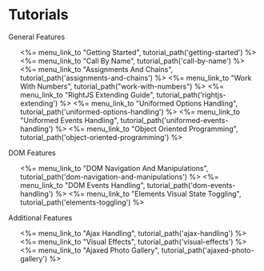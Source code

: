 # Tutorials

<dl id="tutorials-index">
  <dt>General Features</dt>
  <ul>
    <%= menu_link_to "Getting Started",                  tutorial_path('getting-started') %>
    <%= menu_link_to "Call By Name",                     tutorial_path('call-by-name') %>
    <%= menu_link_to "Assignments And Chains",           tutorial_path('assignments-and-chains') %>
    <%= menu_link_to "Work With Numbers",                tutorial_path("work-with-numbers") %>
    <%= menu_link_to "RightJS Extending Guide",          tutorial_path('rightjs-extending') %>
    <%= menu_link_to "Uniformed Options Handling",       tutorial_path('uniformed-options-handling') %>
    <%= menu_link_to "Uniformed Events Handling",        tutorial_path('uniformed-events-handling') %>
    <%= menu_link_to "Object Oriented Programming",      tutorial_path('object-oriented-programming') %>
  </ul>
  <dt>DOM Features</dt>
  <ul>
    <%= menu_link_to "DOM Navigation And Manipulations", tutorial_path('dom-navigation-and-manipulations') %>
    <%= menu_link_to "DOM Events Handling",              tutorial_path('dom-events-handling') %>
    <%= menu_link_to "Elements Visual State Toggling",   tutorial_path('elements-toggling') %>
  </ul>
  <dt>Additional Features</dt>
  <ul>
    <%= menu_link_to "Ajax Handling",                    tutorial_path('ajax-handling') %>
    <%= menu_link_to "Visual Effects",                   tutorial_path('visual-effects') %>
    <%= menu_link_to "Ajaxed Photo Gallery",             tutorial_path('ajaxed-photo-gallery') %>
  </ul>
</dl>